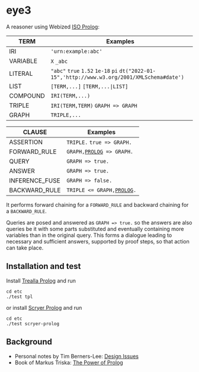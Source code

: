 # eye3

A reasoner using Webized [ISO Prolog](https://en.wikipedia.org/wiki/Prolog#ISO_Prolog):

TERM            | Examples
----------------|---------
IRI             | `'urn:example:abc'`
VARIABLE        | `X` `_abc`
LITERAL         | `"abc"` `true` `1.52` `1e-18` `pi` `dt("2022-01-15",'http://www.w3.org/2001/XMLSchema#date')`
LIST            | `[TERM,...]` `[TERM,...\|LIST]`
COMPOUND        | `IRI(TERM,...)`
TRIPLE          | `IRI(TERM,TERM)` `GRAPH => GRAPH`
GRAPH           | `TRIPLE,...`

CLAUSE          | Examples
----------------|---------
ASSERTION       | `TRIPLE.` `true => GRAPH.`
FORWARD_RULE    | `GRAPH,`[`PROLOG`](https://www.scryer.pl/builtins)` => GRAPH.`
QUERY           | `GRAPH => true.`
ANSWER          | `GRAPH => true.`
INFERENCE_FUSE  | `GRAPH => false.`
BACKWARD_RULE   | `TRIPLE <= GRAPH,`[`PROLOG`](https://www.scryer.pl/builtins)`.`

It performs forward chaining for a `FORWARD_RULE` and backward chaining for a `BACKWARD_RULE`.

Queries are posed and answered as `GRAPH => true.` so the answers are also queries be it with
some parts substituted and eventually containing more variables than in the original query.
This forms a dialogue leading to necessary and sufficient answers, supported by proof steps, so that action can take place.

## Installation and test

Install [Trealla Prolog](https://github.com/trealla-prolog/trealla?tab=readme-ov-file#building) and run

```
cd etc
./test tpl
```
or install [Scryer Prolog](https://github.com/mthom/scryer-prolog#installing-scryer-prolog) and run

```
cd etc
./test scryer-prolog
```

## Background

- Personal notes by Tim Berners-Lee: [Design Issues](https://www.w3.org/DesignIssues/)
- Book of Markus Triska: [The Power of Prolog](https://www.metalevel.at/prolog)
